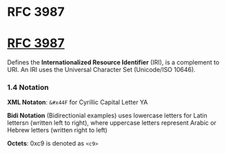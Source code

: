RFC 3987
========

# [RFC 3987](http://www.ietf.org/rfc/rfc3987.txt)

Defines the **Internationalized Resource Identifier** (IRI), is a complement to URI.
An IRI uses the Universal Character Set (Unicode/ISO 10646).

### 1.4 Notation

**XML Notaton**: `&#x44F` for Cyrillic Capital Letter YA

**Bidi Notation** (Bidirectionial examples) uses lowercase letters for Latin lettersn (written left to right),
where uppercase letters represent Arabic or Hebrew letters (written right to left)

**Octets**: 0xc9 is denoted as `<c9>`



